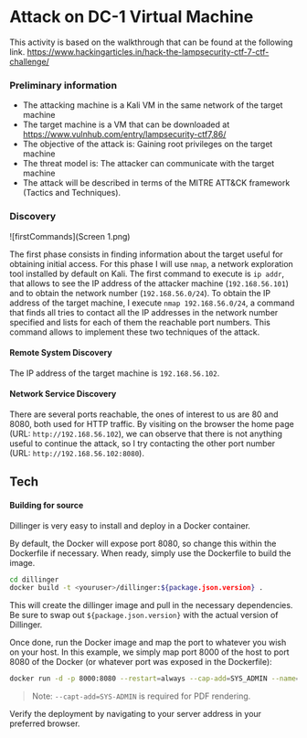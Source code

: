 # **Attack on DC-1 Virtual Machine**
This activity is based on the walkthrough that can be found at the following link.
https://www.hackingarticles.in/hack-the-lampsecurity-ctf-7-ctf-challenge/

### Preliminary information

- The attacking machine is a Kali VM in the same network of the target machine
- The target machine is a VM that can be downloaded at https://www.vulnhub.com/entry/lampsecurity-ctf7,86/
- The objective of the attack is: Gaining root privileges on the target machine
- The threat model is: The attacker can communicate with the target machine
- The attack will be described in terms of the MITRE ATT&CK framework (Tactics and Techniques).

### **Discovery**

![firstCommands](Screen 1.png)

The first phase consists in finding information about the target useful for obtaining initial access. For this phase I will use `nmap`, a network exploration tool installed by default on Kali. The first command to execute is `ip addr`, that allows to see the IP address of the attacker machine (`192.168.56.101`) and to obtain the network number (`192.168.56.0/24`). To obtain the IP address of the target machine, I execute `nmap 192.168.56.0/24`, a command that finds all tries to contact all the IP addresses in the network number specified and lists for each of them the reachable port numbers. This command allows to implement these two techniques of the attack.

#### Remote System Discovery 

The IP address of the target machine is `192.168.56.102`.

#### Network Service Discovery

There are several ports reachable, the ones of interest to us are 80 and 8080, both used for HTTP traffic. By visiting on the browser the home page (URL: ```http://192.168.56.102```), we can observe that there is not anything useful to continue the attack, so I try contacting the other port number (URL: ```http://192.168.56.102:8080```).

## Tech



#### Building for source


Dillinger is very easy to install and deploy in a Docker container.

By default, the Docker will expose port 8080, so change this within the
Dockerfile if necessary. When ready, simply use the Dockerfile to
build the image.

```sh
cd dillinger
docker build -t <youruser>/dillinger:${package.json.version} .
```

This will create the dillinger image and pull in the necessary dependencies.
Be sure to swap out `${package.json.version}` with the actual
version of Dillinger.

Once done, run the Docker image and map the port to whatever you wish on
your host. In this example, we simply map port 8000 of the host to
port 8080 of the Docker (or whatever port was exposed in the Dockerfile):

```sh
docker run -d -p 8000:8080 --restart=always --cap-add=SYS_ADMIN --name=dillinger <youruser>/dillinger:${package.json.version}
```

> Note: `--capt-add=SYS-ADMIN` is required for PDF rendering.

Verify the deployment by navigating to your server address in
your preferred browser.